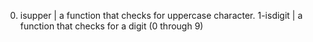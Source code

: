 0. isupper | a function that checks for uppercase character.
1-isdigit | a function that checks for a digit (0 through 9)
